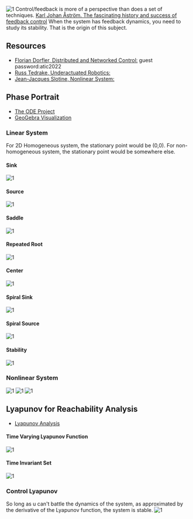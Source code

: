 ![1](/Control_Map.png)
Control/feedback is more of a perspective than does a set of techniques.
[Karl Johan Åström. The fascinating history and success of feedback control](https://www.youtube.com/watch?v=R-h66PrQ808)
When the system has feedback dynamics, you need to study its stability. That is the origin of this subject.


## Resources
- [Florian Dorfler, Distributed and Networked Control:](https://moodle-app2.let.ethz.ch/course/view.php?id=16968) guest password:atic2022
- [Russ Tedrake, Underactuated Robotics:](http://underactuated.mit.edu/index.html)
- [Jean-Jacques Slotine, Nonlinear System:](http://web.mit.edu/nsl/www/videos/lectures.html)

## Phase Portrait
- [The ODE Project](http://faculty.sfasu.edu/judsontw/ode/html-20180819/nonlinear02.html)
- [GeoGebra Visualization](https://www.geogebra.org/m/fYxXgbsU)

### Linear System
For 2D Homogeneous system, the stationary point would be (0,0). For non-homogeneous system, the stationary point would be somewhere else.
#### Sink
![1](/pics/sink.png)
#### Source
![1](/pics/source.png)
#### Saddle
![1](/pics/saddle.png)
#### Repeated Root
![1](/pics/repeat.png)
#### Center
![1](/pics/center.png)
#### Spiral Sink
![1](/pics/spiral_sink.png)
#### Spiral Source
![1](/pics/spiral_source.png)
#### Stability
![1](/pics/stability.png)

### Nonlinear System
![1](/pics/nonlinear1.png)
![1](/pics/nonlinear2.png)
![1](/pics/nonlinear3.png)

## Lyapunov for Reachability Analysis
- [Lyapunov Analysis](http://underactuated.mit.edu/lyapunov.html)
#### Time Varying Lyapunov Function
![1](/pics/reachability1.png)
#### Time Invariant Set
![1](/pics/reachability2.png)

### Control Lyapunov
So long as u can't battle the dynamics of the system, as approximated by the derivative of the Lyapunov function, the system is stable. 
![1](/pics/controllyapunov.png)